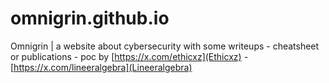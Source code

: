 # omnigrin.github.io

Omnigrin | a website about cybersecurity with some writeups - cheatsheet or publications - poc by [https://x.com/ethicxz](Ethicxz) - [https://x.com/lineeralgebra](Lineeralgebra)